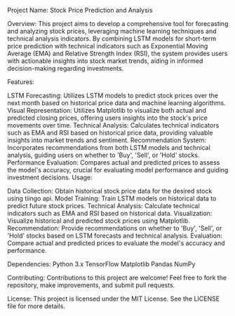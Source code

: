 Project Name: Stock Price Prediction and Analysis

Overview:
This project aims to develop a comprehensive tool for forecasting and analyzing stock prices, leveraging machine learning techniques and technical analysis indicators. By combining LSTM models for short-term price prediction with technical indicators such as Exponential Moving Average (EMA) and Relative Strength Index (RSI), the system provides users with actionable insights into stock market trends, aiding in informed decision-making regarding investments.

Features:

LSTM Forecasting: Utilizes LSTM models to predict stock prices over the next month based on historical price data and machine learning algorithms.
Visual Representation: Utilizes Matplotlib to visualize both actual and predicted closing prices, offering users insights into the stock's price movements over time.
Technical Analysis: Calculates technical indicators such as EMA and RSI based on historical price data, providing valuable insights into market trends and sentiment.
Recommendation System: Incorporates recommendations from both LSTM models and technical analysis, guiding users on whether to 'Buy', 'Sell', or 'Hold' stocks.
Performance Evaluation: Compares actual and predicted prices to assess the model's accuracy, crucial for evaluating model performance and guiding investment decisions.
Usage:

Data Collection:
Obtain historical stock price data for the desired stock using tiingo api.
Model Training: 
Train LSTM models on historical data to predict future stock prices.
Technical Analysis: 
Calculate technical indicators such as EMA and RSI based on historical data.
Visualization:
Visualize historical and predicted stock prices using Matplotlib.
Recommendation: 
Provide recommendations on whether to 'Buy', 'Sell', or 'Hold' stocks based on LSTM forecasts and technical analysis.
Evaluation: 
Compare actual and predicted prices to evaluate the model's accuracy and performance.

Dependencies:
Python 3.x
TensorFlow
Matplotlib
Pandas
NumPy

Contributing:
Contributions to this project are welcome! Feel free to fork the repository, make improvements, and submit pull requests.

License:
This project is licensed under the MIT License. See the LICENSE file for more details.
